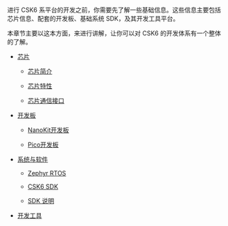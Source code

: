 #  

进行 CSK6 系平台的开发之前，你需要先了解一些基础信息。这些信息主要包括芯片信息、配套的开发板、基础系统 SDK，及其开发工具平台。

本章节主要以这本方面，来进行讲解，让你可以对 CSK6 的开发体系有一个整体的了解。


* [芯片](芯片/index)


    * [芯片简介](芯片/index#id2)


    * [芯片特性](芯片/index#id3)


    * [芯片通信接口](芯片/index#id4)


* [开发板](开发板/index)


    * [NanoKit开发板](开发板/nanokit)


    * [Pico开发板](开发板/pico)


* [系统与软件](系统/index)


    * [Zephyr RTOS](系统/index#zephyr-rtos)


    * [CSK6 SDK](系统/index#csk6-sdk)


    * [SDK 说明](系统/index#sdk)


* [开发工具](工具/index)
